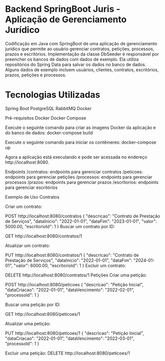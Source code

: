 # Backend SpringBoot Juris - Aplicação de Gerenciamento Jurídico

Codificação em Java com SpringBoot de uma aplicação de gerenciamento jurídico que permite ao usuário gerenciar contratos, petições, processos, prazos e escritórios.
Implementação da classe DbSeeder é responsável por preencher os bancos de dados com dados de exemplo. Ela utiliza repositórios do Spring Data para salvar os dados no banco de dados. Alguns dados de exemplo incluem usuários, clientes, contratos, escritórios, prazos, petições e processos.

# Tecnologias Utilizadas
Spring Boot
PostgreSQL
RabbitMQ
Docker

Pré-requisitos Docker Docker Compose

Execute o seguinte comando para criar as imagens Docker da aplicação e do banco de dados: docker-compose build

Execute o seguinte comando para iniciar os contêineres: docker-compose up

Agora a aplicação está executando e pode ser acessada no endereço http://localhost:8080.

Endpoints
/contratos: endpoints para gerenciar contratos
/peticoes: endpoints para gerenciar petições
/processos: endpoints para gerenciar processos
/prazos: endpoints para gerenciar prazos
/escritorios: endpoints para gerenciar escritórios

Exemplo de Uso Contratos

Criar um contrato:

POST
http://localhost:8080/contratos 
{ "descricao": "Contrato de Prestação de Serviços", "dataInicio": "2022-01-01", "dataFim": "2023-01-01", "valor": 5000.00, "escritorioId": 1 } Buscar um contrato por ID:

GET
http://localhost:8080/contratos/1

Atualizar um contrato:

PUT
http://localhost:8080/contratos/1 
{ "descricao": "Contrato de Prestação de Serviços", "dataInicio": "2022-01-01", "dataFim": "2024-01-01", "valor": 6000.00, "escritorioId": 1 } Excluir um contrato:

DELETE
http://localhost:8080/contratos/1 Petições Criar uma petição:

POST
http://localhost:8080/peticoes 
{ "descricao": "Petição Inicial", "dataCriacao": "2022-01-01", "dataVencimento": "2022-02-01", "processoId": 1 }

Buscar uma petição por ID:

GET http://localhost:8080/peticoes/1

Atualizar uma petição:

PUT http://localhost:8080/peticoes/1 
{ "descricao": "Petição Inicial", "dataCriacao": "2022-01-01", "dataVencimento": "2022-03-01", "processoId": 1 }

Excluir uma petição:
DELETE http://localhost:8080/peticoes/1
